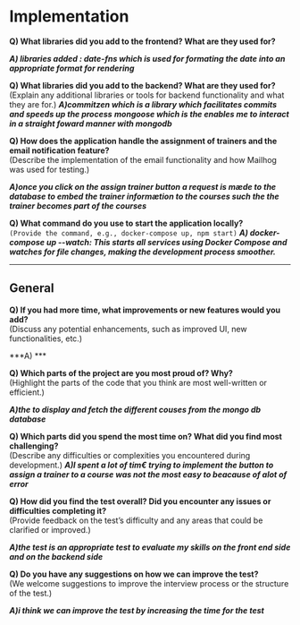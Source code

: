 
# Implementation

**Q) What libraries did you add to the frontend? What are they used for?**  

***A) libraries added : date-fns which is used for formating the date into an appropriate format for rendering***


**Q) What libraries did you add to the backend? What are they used for?**  
(Explain any additional libraries or tools for backend functionality and what they are for.)
***A)commitzen which is a library which facilitates commits and speeds up the process***
    ***mongoose which is the enables me to interact in a straight foward manner with mongodb***


**Q) How does the application handle the assignment of trainers and the email notification feature?**  
(Describe the implementation of the email functionality and how Mailhog was used for testing.)

***A)once you click on the assign trainer button a request is mæde to the database to embed the trainer informætion to the courses such the the trainer becomes part of the courses***

**Q) What command do you use to start the application locally?**  
`(Provide the command, e.g., docker-compose up, npm start)`
***A) docker-compose up --watch: This starts all services using Docker Compose and watches for file changes, making the development process smoother.***

---

## General

**Q) If you had more time, what improvements or new features would you add?**  
(Discuss any potential enhancements, such as improved UI, new functionalities, etc.)

***A) ***

**Q) Which parts of the project are you most proud of? Why?**  
(Highlight the parts of the code that you think are most well-written or efficient.)

***A)the to display and fetch the different couses from the mongo db database***

**Q) Which parts did you spend the most time on? What did you find most challenging?**  
(Describe any difficulties or complexities you encountered during development.)
***A)I spent a lot of tim€ trying to implement the button to assign a trainer to a course was not the most easy to beacause of alot of error***

**Q) How did you find the test overall? Did you encounter any issues or difficulties completing it?**  
(Provide feedback on the test’s difficulty and any areas that could be clarified or improved.)

***A)the test is an appropriate test to evaluate my skills on the front end side and on the backend side***

**Q) Do you have any suggestions on how we can improve the test?**  
(We welcome suggestions to improve the interview process or the structure of the test.)

***A)i think we can improve the test by increasing the time for the test***
